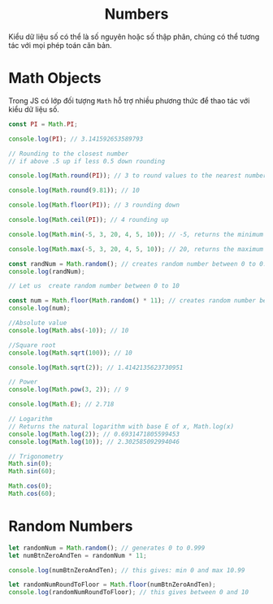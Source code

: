 <link rel='stylesheet' href='../main.css'>

<div class="title">
    <center><h1 class="bigtitle">Numbers</h1></center>
</div>

Kiểu dữ liệu số có thể là số nguyên hoặc số thập phân, chúng có thể tương tác với mọi phép toán căn bản.

# Math Objects

Trong JS có lớp đối tượng `Math` hỗ trợ nhiều phương thức để thao tác với kiểu dữ liệu số.

```js
const PI = Math.PI;

console.log(PI); // 3.141592653589793

// Rounding to the closest number
// if above .5 up if less 0.5 down rounding

console.log(Math.round(PI)); // 3 to round values to the nearest number

console.log(Math.round(9.81)); // 10

console.log(Math.floor(PI)); // 3 rounding down

console.log(Math.ceil(PI)); // 4 rounding up

console.log(Math.min(-5, 3, 20, 4, 5, 10)); // -5, returns the minimum value

console.log(Math.max(-5, 3, 20, 4, 5, 10)); // 20, returns the maximum value

const randNum = Math.random(); // creates random number between 0 to 0.999999
console.log(randNum);

// Let us  create random number between 0 to 10

const num = Math.floor(Math.random() * 11); // creates random number between 0 and 10
console.log(num);

//Absolute value
console.log(Math.abs(-10)); // 10

//Square root
console.log(Math.sqrt(100)); // 10

console.log(Math.sqrt(2)); // 1.4142135623730951

// Power
console.log(Math.pow(3, 2)); // 9

console.log(Math.E); // 2.718

// Logarithm
// Returns the natural logarithm with base E of x, Math.log(x)
console.log(Math.log(2)); // 0.6931471805599453
console.log(Math.log(10)); // 2.302585092994046

// Trigonometry
Math.sin(0);
Math.sin(60);

Math.cos(0);
Math.cos(60);
```

# Random Numbers

```js
let randomNum = Math.random(); // generates 0 to 0.999
let numBtnZeroAndTen = randomNum * 11;

console.log(numBtnZeroAndTen); // this gives: min 0 and max 10.99

let randomNumRoundToFloor = Math.floor(numBtnZeroAndTen);
console.log(randomNumRoundToFloor); // this gives between 0 and 10
```
